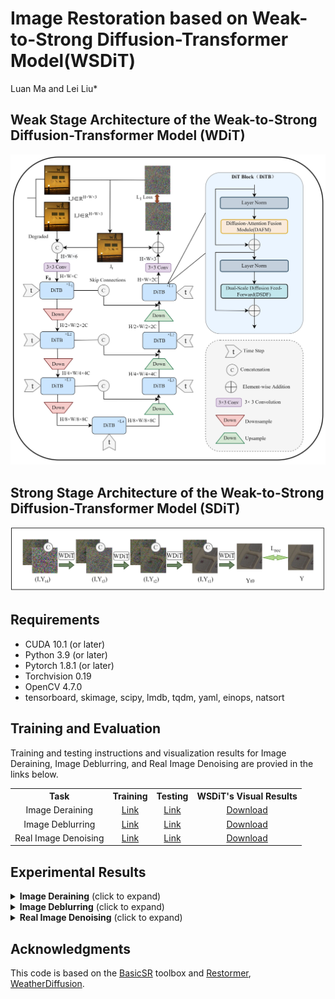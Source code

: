 # Image Restoration based on Weak-to-Strong Diffusion-Transformer Model(WSDiT)
Luan Ma and Lei Liu*

## Weak Stage Architecture of the Weak-to-Strong Diffusion-Transformer Model (WDiT)

<img src = "https://github.com/MaLuan0917/WSDiT/blob/main/Figs/Weak.jpg#pic_center">  

## Strong Stage Architecture of the Weak-to-Strong Diffusion-Transformer Model (SDiT)

<img src = "https://github.com/MaLuan0917/WSDiT/blob/main/Figs/strong.jpg#pic_center"> 

 
## Requirements
- CUDA 10.1 (or later)
- Python 3.9 (or later)
- Pytorch 1.8.1 (or later)
- Torchvision 0.19
- OpenCV 4.7.0
- tensorboard, skimage, scipy, lmdb, tqdm, yaml, einops, natsort

## Training and Evaluation

Training and testing instructions and visualization results for Image Deraining, Image Deblurring, and Real Image Denoising are provied in the links below. 

<table>
  <tr>
    <th align="center">Task</th>
    <th align="center">Training</th>
    <th align="center">Testing</th>
    <th align="center">WSDiT's Visual Results</th>
  </tr>
  <tr>
    <td align="center">Image Deraining</td>
    <td align="center"><a href="Deraining/README.md#training">Link</a></td>
    <td align="center"><a href="Deraining/README.md#testing">Link</a></td>
    <td align="center"><a href="https://drive.google.com/drive/folders/1v4aAFDAojHtedtRmPcqVKJcAixW5dZ8m">Download</a></td>
  </tr>
  <tr>
    <td align="center">Image Deblurring</td>
    <td align="center"><a href="Deblurring/README.md#training">Link</a></td>
    <td align="center"><a href="Deblurring/README.md#testing">Link</a></td>
    <td align="center"><a href="https://drive.google.com/drive/folders/1qYVPblP0kCyfIoxDQ2NBsdbv_MoZ24S4">Download</a></td>
  </tr>
  <tr>
     <td align="center">Real Image Denoising</td>
    <td align="center"><a href="Denoising/README.md#training">Link</a></td>
    <td align="center"><a href="Denoising/README.md#testing">Link</a></td>
    <td align="center"><a href="https://drive.google.com/drive/folders/1hgSYcwSLktFh42LA9bDXTLUuNzThdJVA">Download</a></td>
  </tr>
</table>

## Experimental Results

<details>
<summary><strong>Image Deraining</strong> (click to expand) </summary>

<p align="center"><img src = "https://github.com/MaLuan0917/WSDiT/blob/main/Figs/deraining.jpg#pic_center"></p> 
<p align="center"><img src = "https://github.com/MaLuan0917/WSDiT/blob/main/Figs/table1.jpg#pic_center" width="1000"></p> 

</details>

<details>
<summary><strong>Image Deblurring</strong> (click to expand) </summary>

<p align="center"><img src = "https://github.com/MaLuan0917/WSDiT/blob/main/Figs/deblurring.jpg#pic_center" width="500"></p>
<p align="center"><img src = "https://github.com/MaLuan0917/WSDiT/blob/main/Figs/table3.jpg#pic_center" width="1000"></p>
</details>

<details>
<summary><strong>Real Image Denoising</strong> (click to expand) </summary>

<p align="center"><img src = "https://github.com/MaLuan0917/WSDiT/blob/main/Figs/SIDD.jpg" width="500"></p>
<p align="center"><img src = "https://github.com/MaLuan0917/WSDiT/blob/main/Figs/DND.jpg" width="500"></p>
<p align="center"><img src = "https://github.com/MaLuan0917/WSDiT/blob/main/Figs/table2.jpg#pic_center" width="1000"></p>
</details>


## Acknowledgments 
This code is based on the [BasicSR](https://github.com/xinntao/BasicSR) toolbox and [Restormer](https://github.com/swz30/Restormer), [WeatherDiffusion](https://github.com/IGITUGraz/WeatherDiffusion). 

